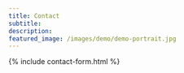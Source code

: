 ```yaml
---
title: Contact
subtitle: 
description: 
featured_image: /images/demo/demo-portrait.jpg
---
```


{% include contact-form.html %}
